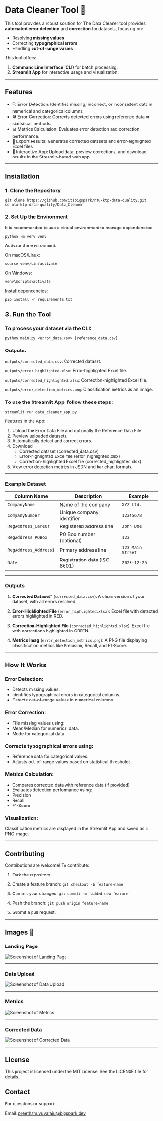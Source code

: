 # **Data Cleaner Tool 🧹**

This tool provides a robust solution for The Data Cleaner tool provides **automated error detection** and **correction** for datasets, focusing on:

- Resolving **missing values**
- Correcting **typographical errors**
- Handling **out-of-range values**

This tool offers:

1. **Command Line Interface (CLI)** for batch processing.
2. **Streamlit App** for interactive usage and visualization.

---

## Features

- 🔍 Error Detection: Identifies missing, incorrect, or inconsistent data in numerical and categorical columns.
- 🛠️ Error Correction: Corrects detected errors using reference data or statistical methods.
- 📊 Metrics Calculation: Evaluates error detection and correction performance.
- 📂 Export Results: Generates corrected datasets and error-highlighted Excel files.
- 🎨 Interactive App: Upload data, preview corrections, and download results in the Streamlit-based web app.

---

## Installation

### 1. Clone the Repository

```
git clone https://github.com/itsbigspark/ntu-ktp-data-quality.git
cd ntu-ktp-data-quality/Data_Cleaner
```

### 2. Set Up the Environment
It is recommended to use a virtual environment to manage dependencies:
```
python -m venv venv
```

Activate the environment:

On macOS/Linux:
```
source venv/bin/activate
```

On Windows:
```
venv\Scripts\activate
```

Install dependencies:
```
pip install -r requirements.txt
```


## 3. Run the Tool

### To process your dataset via the CLI:
```
python main.py <error_data.csv> [reference_data.csv]

```

### Outputs:

```outputs/corrected_data.csv```: Corrected dataset.

```outputs/error_highlighted.xlsx```: Error-highlighted Excel file.

```outputs/corrected_highlighted.xlsx```: Correction-highlighted Excel file.

```outputs/error_detection_metrics.png```: Classification metrics as an image.


### To use the Streamlit App, follow these steps:
```
streamlit run data_cleaner_app.py
```

Features in the App:

1. Upload the Error Data File and optionally the Reference Data File.
2. Preview uploaded datasets.
3. Automatically detect and correct errors.
4. Download:
   - Corrected dataset (corrected_data.csv)
   - Error-highlighted Excel file (error_highlighted.xlsx)
   - Correction-highlighted Excel file (corrected_highlighted.xlsx).
5. View error detection metrics in JSON and bar chart formats.


---

### Example Dataset

| **Column Name**       | **Description**                | **Example**       |
|------------------------|--------------------------------|-------------------|
| `CompanyName`         | Name of the company           | `XYZ Ltd.`       |
| `CompanyNumber`       | Unique company identifier     | `12345678`       |
| `RegAddress_CareOf`   | Registered address line       | `John Doe`       |
| `RegAddress_POBox`    | PO Box number (optional)      | `123`            |
| `RegAddress_Address1` | Primary address line          | `123 Main Street`|
| `Date`                | Registration date (ISO 8601)  | `2023-12-25`     |

---

### Outputs

1. **Corrected Dataset*** (```corrected_data.csv```):
A clean version of your dataset, with all errors resolved.

2. **Error-Highlighted File** (```error_highlighted.xlsx```):
Excel file with detected errors highlighted in RED.

3. **Correction-Highlighted File** (```corrected_highlighted.xlsx```):
Excel file with corrections highlighted in GREEN.

4. **Metrics Imag** (```error_detection_metrics.png```):
A PNG file displaying classification metrics like Precision, Recall, and F1-Score.

---

## How It Works

### Error Detection:

- Detects missing values.
- Identifies typographical errors in categorical columns.
- Detects out-of-range values in numerical columns.

### Error Correction:

- Fills missing values using:
- Mean/Median for numerical data.
- Mode for categorical data.

### Corrects typographical errors using:

- Reference data for categorical values.
- Adjusts out-of-range values based on statistical thresholds.

### Metrics Calculation:

- Compares corrected data with reference data (if provided).
- Evaluates detection performance using:
- Precision
- Recall
- F1-Score

### Visualization:

Classification metrics are displayed in the Streamlit App and saved as a PNG image.
  
---

## Contributing

Contributions are welcome! To contribute:

1. Fork the repository.

2. Create a feature branch:
```git checkout -b feature-name```

3. Commit your changes:
```git commit -m "Added new feature"```

4. Push the branch:
```git push origin feature-name```

5. Submit a pull request.


---


## Images 📸
### Landing Page
![Screenshot of Landing Page](images/Screenshot%202025-01-16%20at%2014.32.17.png)

---


### Data Upload
![Screenshot of Data Upload](images/Screenshot%202025-01-16%20at%2014.32.45.png)

---



### Metrics
![Screenshot of Metrics](images/Screenshot%202025-01-16%20at%2014.33.15.png)

---


### Corrected Data
![Screenshot of Corrected Data](images/Screenshot%202025-01-16%20at%2014.33.49.png)


---



## License
This project is licensed under the MIT License. See the LICENSE file for details.

## Contact
For questions or support:


Email: preetham.yuvaraju@bigspark.dev






